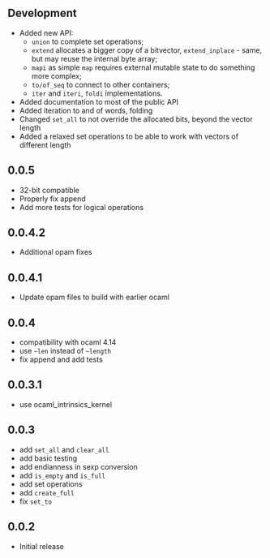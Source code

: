 ## Development
- Added new API:
    - `union` to complete set operations;
    - `extend` allocates a bigger copy of a bitvector, `extend_inplace` - same, but may reuse the internal byte array;
    - `mapi` as simple `map` requires external mutable state to do something more complex;
    - `to/of_seq` to connect to other containers;
    - `iter` and `iteri`, `foldi` implementations.
- Added documentation to most of the public API
- Added iteration to and of words, folding
- Changed `set_all` to not override the allocated bits, beyond the vector length
- Added a relaxed set operations to be able to work with vectors of different length

## 0.0.5
- 32-bit compatible
- Properly fix append
- Add more tests for logical operations

## 0.0.4.2
- Additional opam fixes

## 0.0.4.1
- Update opam files to build with earlier ocaml

## 0.0.4
- compatibility with ocaml 4.14
- use `~len` instead of `~length`
- fix append and add tests

## 0.0.3.1
- use ocaml_intrinsics_kernel

## 0.0.3
- add `set_all` and `clear_all`
- add basic testing
- add endianness in sexp conversion
- add `is_empty` and `is_full`
- add set operations
- add `create_full`
- fix `set_to`

## 0.0.2
- Initial release
